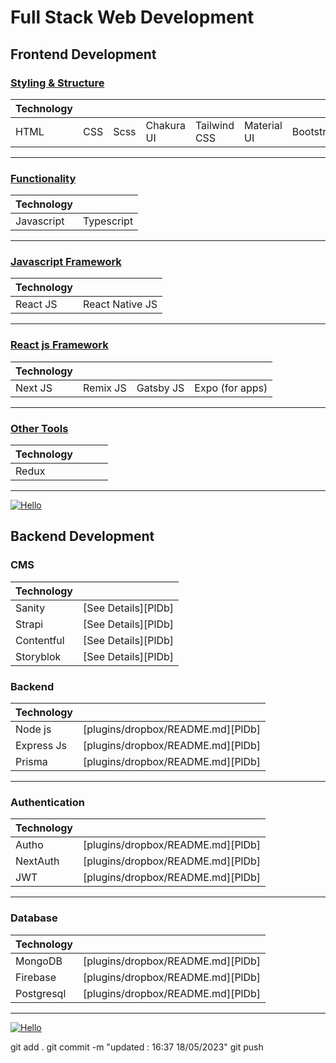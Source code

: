 # Full Stack Web Development

## Frontend Development

### [Styling & Structure](https://github.com/legendtemplate/roadmap-template/tree/main/1)

| Technology |     |      |            |              |             |           |
| ---------- | --- | ---- | ---------- | ------------ | ----------- | --------- |
| HTML       | CSS | Scss | Chakura UI | Tailwind CSS | Material UI | Bootstrap |

---

### [Functionality](https://github.com/legendtemplate/roadmap-template/tree/main/2)

| Technology |            |
| ---------- | ---------- |
| Javascript | Typescript |

---

### [Javascript Framework](https://github.com/legendtemplate/roadmap-template/tree/main/3)

| Technology |                 |
| ---------- | --------------- |
| React JS   | React Native JS |

---

### [React js Framework](https://github.com/legendtemplate/roadmap-template/tree/main/4)

| Technology |          |           |                 |
| ---------- | -------- | --------- | --------------- |
| Next JS    | Remix JS | Gatsby JS | Expo (for apps) |

---

### [Other Tools](https://github.com/legendtemplate/roadmap-template/tree/main/5)

| Technology |     |     |     |
| ---------- | --- | --- | --- |
| Redux      |     |     |     |

---

[![Hello](https://github.com/legendtemplate/roadmap-template/tree/main/Frontendproject)](https://nodesource.com/products/nsolid)

## Backend Development

### CMS

| Technology |                     |
| ---------- | ------------------- |
| Sanity     | [See Details][PlDb] |
| Strapi     | [See Details][PlDb] |
| Contentful | [See Details][PlDb] |
| Storyblok  | [See Details][PlDb] |

### Backend

| Technology |                                   |
| ---------- | --------------------------------- |
| Node js    | [plugins/dropbox/README.md][PlDb] |
| Express Js | [plugins/dropbox/README.md][PlDb] |
| Prisma     | [plugins/dropbox/README.md][PlDb] |

---

### Authentication

| Technology |                                   |
| ---------- | --------------------------------- |
| Autho      | [plugins/dropbox/README.md][PlDb] |
| NextAuth   | [plugins/dropbox/README.md][PlDb] |
| JWT        | [plugins/dropbox/README.md][PlDb] |

---

### Database

| Technology |                                   |
| ---------- | --------------------------------- |
| MongoDB    | [plugins/dropbox/README.md][PlDb] |
| Firebase   | [plugins/dropbox/README.md][PlDb] |
| Postgresql | [plugins/dropbox/README.md][PlDb] |

---

[![Hello](https://cdn.hashnode.com/res/hashnode/image/upload/v1683963073446/b6da9f72-e6dc-465e-baa1-bf9520edd38c.png)](https://nodesource.com/products/nsolid)

git add .
git commit -m "updated : 16:37 18/05/2023"
git push
